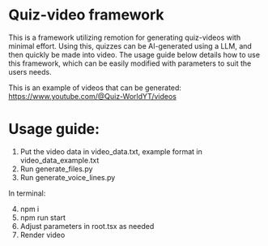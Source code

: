 # Quiz-video framework
This is a framework utilizing remotion for generating quiz-videos with minimal effort. 
Using this, quizzes can be AI-generated using a LLM, and then quickly be made into video.
The usage guide below details how to use this framework, which can be easily modified with parameters to suit the users needs.  

This is an example of videos that can be generated:
https://www.youtube.com/@Quiz-WorldYT/videos

# Usage guide:
1. Put the video data in video_data.txt, example format in video_data_example.txt 
2. Run generate_files.py
3. Run generate_voice_lines.py

In terminal:

4. npm i
5. npm run start
6. Adjust parameters in root.tsx as needed
7. Render video
